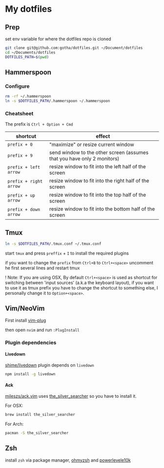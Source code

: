 # My dotfiles

## Prep 

set env variable for where the dotfiles repo is cloned

```sh
git clone git@github.com:gotha/dotfiles.git ~/Document/dotfiles
cd ~/Documents/dotfiles
DOTFILES_PATH=$(pwd)
```

## Hammerspoon

### Configure

```sh
rm -rf ~/.hammerspoon
ln -s $DOTFILES_PATH/.hammerspoon ~/.hammerspoon
```

### Cheatsheet

The prefix is `Ctrl + Option + Cmd`

| shortcut               | effect                                                                  |
| -----------------------|-------------------------------------------------------------------------|
| `prefix + 0`           | "maximize" or resize current window                                     |
| `prefix + 9`           | send window to the other screen (assumes that you have only 2 monitors) |
| `prefix + left arrow`  | resize window to fit into the left half of the screen                   |
| `prefix + right arrow` | resize window to fit into the right half of the screen                  |
| `prefix + up arrow`    | resize window to fit into the top half of the screen                    |
| `prefix + down arrow`  | resize window to fit into the bottom half of the screen                 |

## Tmux 

```sh
ln -s $DOTFILES_PATH/.tmux.conf ~/.tmux.conf
```

start `tmux` and press `preffix` + `I` to install the required plugins

if you want to change the `prefix` from `Ctrl+B` to `Ctrl+<space>` uncomment he first several lines and restart tmux


! Note: If you are using OSX, By default `Ctrl+<space>` is used as shortcut for switching between 'input sources' (a.k.a the keyboard layout), if you want to use it as tmux prefix you have to change the shortcut to something else, I personally change it to `Option+<space>`.


## Vim/NeoVim

First install [vim-plug](https://github.com/junegunn/vim-plug)

then open `nvim` and run `:PlugInstall`

### Plugin dependencies

#### Livedown

[shime/livedown](https://github.com/shime/vim-livedown) plugin depends on `livedown`

```sh
npm install -g livedown
```

#### Ack 

[mileszs/ack.vim](https://github.com/mileszs/ack.vim) uses [the_silver_searcher](https://github.com/ggreer/the_silver_searcher) so you have to install it. 

For OSX:

```sh
brew install the_silver_searcher
```

For Arch:

```sh
pacman -S the_silver_searcher
```

## Zsh

install `zsh` via package manager, [ohmyzsh](https://ohmyz.sh/#install) and [powerlevele10k](https://github.com/romkatv/powerlevel10k#oh-my-zsh)

